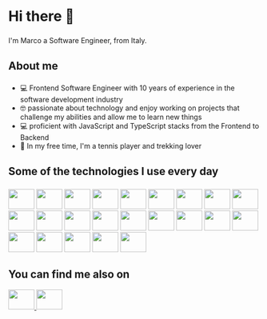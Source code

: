 <!--
**Dv92/Dv92** is a ✨ _special_ ✨ repository because its `README.md` (this file) appears on your GitHub profile.

Here are some ideas to get you started:

- 🔭 I’m currently working on ...
- 🌱 I’m currently learning ...
- 👯 I’m looking to collaborate on ...
- 🤔 I’m looking for help with ...
- 💬 Ask me about ...
- 📫 How to reach me: ...
- 😄 Pronouns: ...
- ⚡ Fun fact: ...
-->

<h1 align="left">Hi there 👋</h1>

###

<p align="left">I'm Marco a Software Engineer, from Italy.</p>

###

<h2 align="left">About me</h2>

###

- 💻 Frontend Software Engineer with 10 years of experience in the software development industry
- 🤓 passionate about technology and enjoy working on projects that challenge my abilities and allow me to learn new things
- 💻 proficient with JavaScript and TypeScript stacks from the Frontend to Backend
- 🎾 In my free time, I'm a tennis player and trekking lover

###

<h2 align="left">Some of the technologies I use every day</h2>

###

<div align="left">
  <img src="https://cdn.jsdelivr.net/gh/devicons/devicon/icons/javascript/javascript-original.svg" height="40" width="52"   />
  <img src="https://cdn.jsdelivr.net/gh/devicons/devicon/icons/typescript/typescript-original.svg" height="40" width="52"   />
  <img src="https://cdn.jsdelivr.net/gh/devicons/devicon/icons/html5/html5-original.svg" height="40" width="52"  />
  <img src="https://cdn.jsdelivr.net/gh/devicons/devicon/icons/css3/css3-original.svg" height="40" width="52"  />
  <img src="https://cdn.jsdelivr.net/gh/devicons/devicon/icons/sass/sass-original.svg" height="40" width="52"  />
  <img src="https://cdn.jsdelivr.net/gh/devicons/devicon/icons/tailwindcss/tailwindcss-plain.svg" height="40" width="52"  />    
  <img src="https://cdn.jsdelivr.net/gh/devicons/devicon/icons/babel/babel-original.svg" height="40" width="52"  />
  <img src="https://cdn.jsdelivr.net/gh/devicons/devicon/icons/webpack/webpack-original.svg" height="40" width="52"  />    
  <img src="https://cdn.jsdelivr.net/gh/devicons/devicon/icons/react/react-original.svg" height="40" width="52"  />
  <img src="https://cdn.jsdelivr.net/gh/devicons/devicon/icons/vuejs/vuejs-original.svg" height="40" width="52"  />
  <img src="https://cdn.jsdelivr.net/gh/devicons/devicon/icons/nextjs/nextjs-original.svg" height="40" width="52" />
  <img src="https://cdn.jsdelivr.net/gh/devicons/devicon/icons/storybook/storybook-original.svg" height="40" width="52"  />
  <img src="https://cdn.jsdelivr.net/gh/devicons/devicon/icons/nodejs/nodejs-original.svg" height="40" width="52" />
  <img src="https://cdn.jsdelivr.net/gh/devicons/devicon/icons/express/express-original.svg" height="40" width="52" />
  <img src="https://cdn.jsdelivr.net/gh/devicons/devicon/icons/graphql/graphql-plain.svg" height="40" width="52" />
  <img src="https://cdn.jsdelivr.net/gh/devicons/devicon/icons/eslint/eslint-original.svg" height="40" width="52" />
  <img src="https://cdn.jsdelivr.net/gh/devicons/devicon/icons/jest/jest-plain.svg" height="40" width="52"   />
  <img src="https://cdn.jsdelivr.net/gh/devicons/devicon/icons/yarn/yarn-original.svg" height="40" width="52"   />
  <img src="https://cdn.jsdelivr.net/gh/devicons/devicon/icons/npm/npm-original-wordmark.svg" height="40" width="52"   />
  <img src="https://cdn.jsdelivr.net/gh/devicons/devicon/icons/docker/docker-original.svg" height="40" width="52"   />
  <img src="https://cdn.jsdelivr.net/gh/devicons/devicon/icons/kubernetes/kubernetes-plain.svg" height="40" width="52"   />
  <img src="https://cdn.jsdelivr.net/gh/devicons/devicon/icons/mongodb/mongodb-plain.svg" height="40" width="52"   />
  <img src="https://cdn.jsdelivr.net/gh/devicons/devicon/icons/mysql/mysql-plain.svg" height="40" width="52"   />
</div>

###

## You can find me also on
<div>
  <a href="https://twitter.com/D3v92">
    <img src="https://cdn.jsdelivr.net/gh/devicons/devicon/icons/twitter/twitter-original.svg" height="40" width="52"   />
  </a>
  <a href="https://www.linkedin.com/in/marco-corradetti-98a603a9/">
    <img src="https://cdn.jsdelivr.net/gh/devicons/devicon/icons/linkedin/linkedin-plain.svg" height="40" width="52"   />
  </a>
</div>
